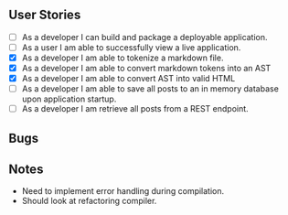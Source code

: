 ## User Stories

- [ ] As a developer I can build and package a deployable application.
- [ ] As a user I am able to successfully view a live application.
- [x] As a developer I am able to tokenize a markdown file.
- [x] As a developer I am able to convert markdown tokens into an AST
- [x] As a developer I am able to convert AST into valid HTML
- [ ] As a developer I am able to save all posts to an in memory database upon application startup.
- [ ] As a developer I am retrieve all posts from a REST endpoint.

## Bugs

## Notes
- Need to implement error handling during compilation.
- Should look at refactoring compiler.